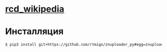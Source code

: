 # [rcd_wikipedia](https://github.com/rtmigo/znuploader_py)

# Инсталляция

``` bash
$ pip3 install git+https://github.com/rtmigo/znuploader_py#egg=znuploader
```